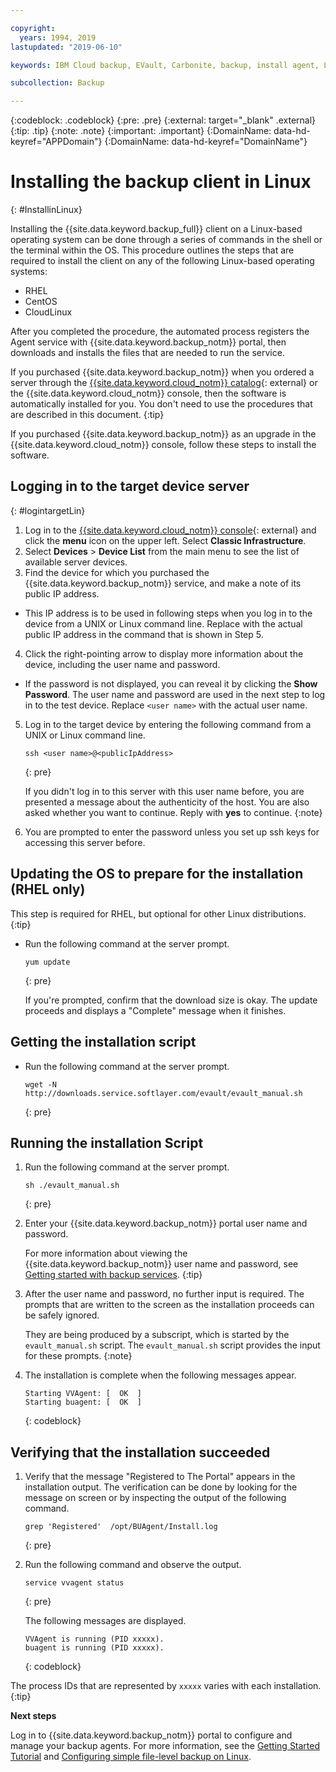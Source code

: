 ```yaml
---

copyright:
  years: 1994, 2019
lastupdated: "2019-06-10"

keywords: IBM Cloud backup, EVault, Carbonite, backup, install agent, Linux

subcollection: Backup

---
```

{:codeblock: .codeblock}
{:pre: .pre}
{:external: target="_blank" .external}
{:tip: .tip}
{:note: .note}
{:important: .important}
{:DomainName: data-hd-keyref="APPDomain"}
{:DomainName: data-hd-keyref="DomainName"}

# Installing the backup client in Linux
{: #InstallinLinux}

Installing the {{site.data.keyword.backup_full}} client on a Linux-based operating system can be done through a series of commands in the shell or the terminal within the OS. This procedure outlines the steps that are required to install the client on any of the following Linux-based operating systems:

- RHEL
- CentOS
- CloudLinux

After you completed the procedure, the automated process registers the Agent service with {{site.data.keyword.backup_notm}} portal, then downloads and installs the files that are needed to run the service.

If you purchased {{site.data.keyword.backup_notm}} when you ordered a server through the [{{site.data.keyword.cloud_notm}} catalog](https://{DomainName}/catalog){: external} or the {{site.data.keyword.cloud_notm}} console, then the software is automatically installed for you. You don't need to use the procedures that are described in this document.
{:tip}

If you purchased {{site.data.keyword.backup_notm}} as an upgrade in the {{site.data.keyword.cloud_notm}} console, follow these steps to install the software.

## Logging in to the target device server
{: #logintargetLin}

1. Log in to the [{{site.data.keyword.cloud_notm}} console](https://{DomainName}){: external} and click the **menu** icon on the upper left. Select **Classic Infrastructure**.
2. Select **Devices** > **Device List** from the main menu to see the list of available server devices.
3. Find the device for which you purchased the {{site.data.keyword.backup_notm}} service, and make a note of its public IP address.
  - This IP address is to be used in following steps when you log in to the device from a UNIX or Linux command line. Replace <publicIpAddress> with the actual public IP address in the command that is shown in Step 5.
4. Click the right-pointing arrow to display more information about the device, including the user name and password.
  - If the password is not displayed, you can reveal it by clicking the **Show Password**. The user name and password are used in the next step to log in to the test device. Replace `<user name>` with the actual user name.
5. Log in to the target device by entering the following command from a UNIX or Linux command line.
   ```
   ssh <user name>@<publicIpAddress>
   ```
   {: pre}

   If you didn't log in to this server with this user name before, you are presented a message about the authenticity of the host. You are also asked whether you want to continue. Reply with **yes** to continue.
   {:note}

6. You are prompted to enter the password unless you set up ssh keys for accessing this server before.

## Updating the OS to prepare for the installation (RHEL only)

This step is required for RHEL, but optional for other Linux distributions.
{:tip}

- Run the following command at the server prompt.
  ```
  yum update
  ```
  {: pre}

  If you're prompted, confirm that the download size is okay. The update proceeds and displays a "Complete" message when it finishes.

## Getting the installation script

- Run the following command at the server prompt.
  ```
  wget -N http://downloads.service.softlayer.com/evault/evault_manual.sh
  ```
  {: pre}

## Running the installation Script

1. Run the following command at the server prompt.
   ```
   sh ./evault_manual.sh
   ```
   {: pre}

2. Enter your {{site.data.keyword.backup_notm}} portal user name and password.

   For more information about viewing the {{site.data.keyword.backup_notm}} user name and password, see [Getting started with backup services](/docs/infrastructure/Backup?topic=Backup-getting-started#getting-started).
   {:tip}

3. After the user name and password, no further input is required. The prompts that are written to the screen as the installation proceeds can be safely ignored.

   They are being produced by a subscript, which is started by the `evault_manual.sh` script. The `evault_manual.sh` script provides the input for these prompts.
   {:note}

4. The installation is complete when the following messages appear.

   ```
   Starting VVAgent: [  OK  ]
   Starting buagent: [  OK  ]
   ```
   {: codeblock}

## Verifying that the installation succeeded

1. Verify that the message "Registered to The Portal" appears in the installation output. The verification can be done by looking for the message on screen or by inspecting the output of the following command.
   ```
   grep 'Registered'  /opt/BUAgent/Install.log
   ```
   {: pre}

2. Run the following command and observe the output.
   ```
   service vvagent status
   ```
   {: pre}

   The following messages are displayed.
   ```
   VVAgent is running (PID xxxxx).
   buagent is running (PID xxxxx).
   ```
   {: codeblock}

  The process IDs that are represented by `xxxxx` varies with each installation.
  {:tip}

**Next steps**

Log in to {{site.data.keyword.backup_notm}} portal to configure and manage your backup agents. For more information, see the [Getting Started Tutorial](/docs/infrastructure/Backup?topic=Backup-getting-started#getting-started) and [Configuring simple file-level backup on Linux](/docs/infrastructure/Backup?topic=Backup-configureLinuxBackup).
